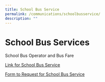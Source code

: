```yaml
---
title: School Bus Service
permalink: /communications/schoolbusservice/
description: ""
---
```

# School Bus Services

School Bus Operator and Bus Fare 

[Link for School Bus Service](/files/school%20bus%20services.pdf)

[Form to Request for School Bus Service](/files/attachment%204%20request%20for%20school%20bus%20services_30jun23_rivps_final.pdf)